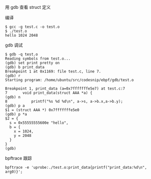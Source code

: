 用 gdb 查看 struct 定义

编译

    $ gcc -g test.c -o test.o
    $ ./test.o
    hello 1024 2048

gdb 调试

    $ gdb -q test.o
    Reading symbols from test.o...
    (gdb) set print pretty on
    (gdb) b print_data
    Breakpoint 1 at 0x1169: file test.c, line 7.
    (gdb) r
    Starting program: /home/ubuntu/src/codesnip/ebpf/gdb/test.o

    Breakpoint 1, print_data (a=0x7fffffffe5e7) at test.c:7
    7       void print_data(struct AAA *a) {
    (gdb) n
    8           printf("%s %d %d\n", a->s, a->b.x,a->b.y);
    (gdb) p a
    $1 = (struct AAA *) 0x7fffffffe5e0
    (gdb) p *a
    $2 = {
      s = 0x55555555600e "hello",
      b = {
        x = 1024,
        y = 2048
      }
    }
    (gdb)

bpftrace 跟踪

    bpftrace -e 'uprobe:./test.o:print_data{printf("print_data:%d\n", arg0)}';
